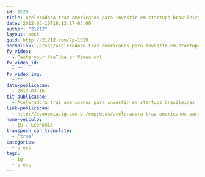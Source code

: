 ```yaml
---
id: 1529
title: Aceleradora traz americanos para investir em startups brasileiras
date: 2012-03-16T18:13:17-03:00
author: "21212"
layout: post
guid: http://21212.com/?p=1529
permalink: /press/aceleradora-traz-americanos-para-investir-em-startups-brasileiras/
fv_video:
  - Paste your YouTube or Vimeo url
fv_video_id:
  - ""
fv_video_img:
  - ""
data-publicacao:
  - 2012-03-16
tit-publicacao:
  - Aceleradora traz americanos para investir em startups brasileiras
link-publicacao:
  - http://economia.ig.com.br/empresas/aceleradora-traz-americanos-para-investir-em-startups-brasileira/n1597697127924.html
nome-veiculo:
  - IG / Economia
transposh_can_translate:
  - 'true'
categories:
  - press
tags:
  - ig
  - press
---
```

